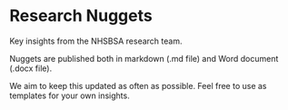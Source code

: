 # Research Nuggets
Key insights from the NHSBSA research team. 

Nuggets are published both in markdown (.md file) and Word document (.docx file).

We aim to keep this updated as often as possible. Feel free to use as templates for your own insights.

